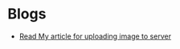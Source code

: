 # Blogs


- [Read My article for uploading image to server](https://agnelselvan007.medium.com/flutter-upload-image-to-server-from-mobile-d9416f1db972)
